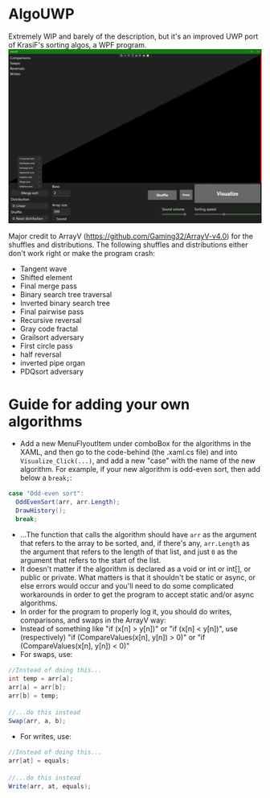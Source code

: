 # AlgoUWP
Extremely WIP and barely of the description, but it's an improved UWP port of KrasiF's sorting algos, a WPF program.
![preview](preview.png)


Major credit to ArrayV (https://github.com/Gaming32/ArrayV-v4.0) for the shuffles and distributions. The following shuffles and distributions either don't work right or make the program crash:
- Tangent wave
- Shifted element
- Final merge pass
- Binary search tree traversal
- Inverted binary search tree
- Final pairwise pass
- Recursive reversal
- Gray code fractal
- Grailsort adversary
- First circle pass
- half reversal
- inverted pipe organ
- PDQsort adversary

# Guide for adding your own algorithms
- Add a new MenuFlyoutItem under comboBox for the algorithms in the XAML, and then go to the code-behind (the .xaml.cs file) and into `Visualize_Click(...)`, and add a new "case" with the name of the new algorithm. For example, if your new algorithm is odd-even sort, then add below a `break;`:
```csharp
case "Odd-even sort":
  OddEvenSort(arr, arr.Length);
  DrawHistory();
  break;
```
- ...The function that calls the algorithm should have `arr` as the argument that refers to the array to be sorted, and, if there's any, `arr.Length` as the argument that refers to the length of that list, and just `0` as the argument that refers to the start of the list.
- It doesn't matter if the algorithm is declared as a void or int or int[], or public or private. What matters is that it shouldn't be static or async, or else errors would occur and you'll need to do some complicated workarounds in order to get the program to accept static and/or async algorithms.
- In order for the program to properly log it, you should do writes, comparisons, and swaps in the ArrayV way:
- Instead of something like "if (x[n] > y[n])" or "if (x[n] < y[n])", use (respectively) "if (CompareValues(x[n], y[n]) > 0)" or "if (CompareValues(x[n], y[n]) < 0)"
- For swaps, use:
```csharp
//Instead of doing this...
int temp = arr[a];
arr[a] = arr[b];
arr[b] = temp;

//...do this instead
Swap(arr, a, b);
```
- For writes, use:
```csharp
//Instead of doing this...
arr[at] = equals;

//...do this instead
Write(arr, at, equals);
```
